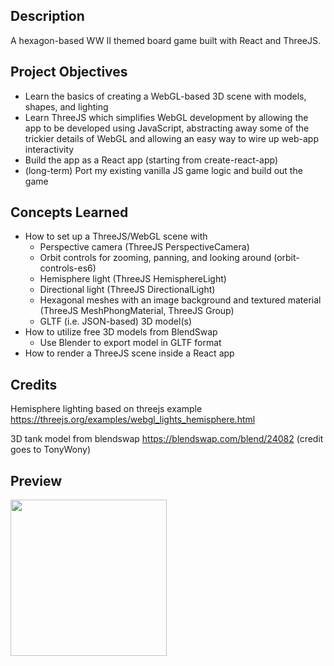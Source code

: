 ## Description
A hexagon-based WW II themed board game built with React and ThreeJS.

## Project Objectives
- Learn the basics of creating a WebGL-based 3D scene with models, shapes, and lighting
- Learn ThreeJS which simplifies WebGL development by allowing the app to be developed using JavaScript, abstracting away some of the trickier details of WebGL and allowing an easy way to wire up web-app interactivity
- Build the app as a React app (starting from create-react-app)
- (long-term) Port my existing vanilla JS game logic and build out the game

## Concepts Learned
- How to set up a ThreeJS/WebGL scene with
    - Perspective camera (ThreeJS PerspectiveCamera)
    - Orbit controls for zooming, panning, and looking around (orbit-controls-es6)
    - Hemisphere light (ThreeJS HemisphereLight)
    - Directional light (ThreeJS DirectionalLight)
    - Hexagonal meshes with an image background and textured material (ThreeJS MeshPhongMaterial, ThreeJS Group)
    - GLTF (i.e. JSON-based) 3D model(s)
 - How to utilize free 3D models from BlendSwap
     - Use Blender to export model in GLTF format
 - How to render a ThreeJS scene inside a React app

## Credits
Hemisphere lighting based on threejs example https://threejs.org/examples/webgl_lights_hemisphere.html

3D tank model from blendswap https://blendswap.com/blend/24082 (credit goes to TonyWony)

## Preview
<img src="https://user-images.githubusercontent.com/2363880/122687324-0a893180-d1d3-11eb-9ccc-f025f1e6b740.gif" height=250 width=250/>

